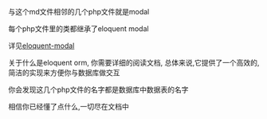 与这个md文件相邻的几个php文件就是modal

每个php文件里的类都继承了eloquent modal

详见[eloquent-modal](https://laravel.com/docs/5.3/eloquent)

关于什么是eloquent orm, 你需要详细的阅读文档, 总体来说,它提供了一个高效的,简洁的实现来方便你与数据库做交互

你会发现这几个php文件的名字都是数据库中数据表的名字

相信你已经懂了点什么,一切尽在文档中